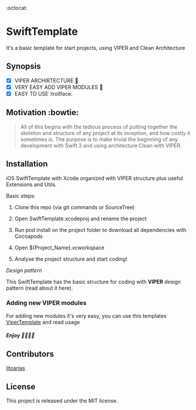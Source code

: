 :octocat:
# SwiftTemplate  
It's a basic template for start projects, using VIPER and Clean Architecture

## Synopsis
- [x] VIPER ARCHIRTECTURE :heartbeat:
- [x] VERY EASY ADD VIPER MODULES :metal:
- [x] EASY TO USE :trollface:

## Motivation :bowtie:
>All of this begins with the tedious process of putting together the skeleton and structure of any project at its inception, and how costly it sometimes is. The purpose is to make trivial the beginning of any development with Swift 3 and using architecture Clean with VIPER.

## Installation 
iOS SwiftTemplate with Xcode organized with VIPER structure plus useful Extensions and Utils.

Basic steps:

 1. Clone this repo (via git commands or SourceTree)

 2. Open SwiftTemplate.xcodeproj and rename the project

 3. Run pod install on the project folder to download all dependencies with Cocoapods

 4. Open ${Project_Name}.xcworkspace

 5. Analyse the project structure and start coding!

*Design pattern*

This SwiftTemplate has the basic structure for coding with **VIPER** design pattern (read about it here).

### Adding new VIPER modules
For adding new modules it's very easy, you can use this templates [ViperTemplate](https://github.com/litoarias/ViperTemplate/) and read usage

##### Enjoy :tada::tada::tada::tada:

## Contributors
[litoarias](https://github.com/litoarias/)

## License
This project is released under the MIT license.
